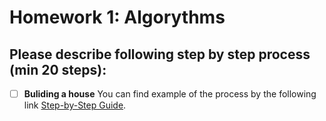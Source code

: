 # Homework 1: Algorythms 
## Please describe following step by step process (min 20 steps):
 - [ ] **Buliding a house** 
 You can find example of the process by the following link [Step-by-Step Guide](https://www.newhomesource.com/guide/articles/a-step-by-step-guide-to-the-home-building-process).